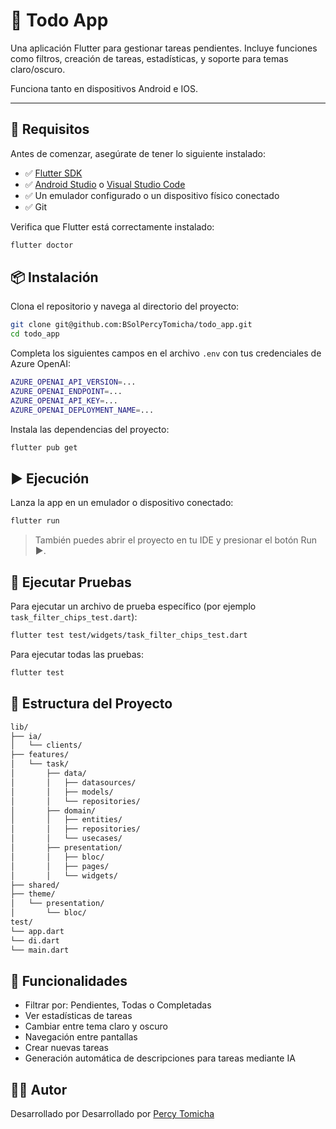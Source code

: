# 📝 Todo App

Una aplicación Flutter para gestionar tareas pendientes. Incluye funciones como filtros, creación de tareas, estadísticas, y soporte para temas claro/oscuro.

Funciona tanto en dispositivos Android e IOS.

---

## 🚀 Requisitos

Antes de comenzar, asegúrate de tener lo siguiente instalado:

- ✅ [Flutter SDK](https://docs.flutter.dev/get-started/install)
- ✅ [Android Studio](https://developer.android.com/studio) o [Visual Studio Code](https://code.visualstudio.com/)
- ✅ Un emulador configurado o un dispositivo físico conectado
- ✅ Git

Verifica que Flutter está correctamente instalado:

```bash
flutter doctor
```

## 📦 Instalación
Clona el repositorio y navega al directorio del proyecto:

```bash
git clone git@github.com:BSolPercyTomicha/todo_app.git
cd todo_app
```

Completa los siguientes campos en el archivo `.env` con tus credenciales de Azure OpenAI:
```bash
AZURE_OPENAI_API_VERSION=...
AZURE_OPENAI_ENDPOINT=...
AZURE_OPENAI_API_KEY=...
AZURE_OPENAI_DEPLOYMENT_NAME=...
```

Instala las dependencias del proyecto:

```bash
flutter pub get
```
## ▶️ Ejecución
Lanza la app en un emulador o dispositivo conectado:

```bash
flutter run
```
> También puedes abrir el proyecto en tu IDE y presionar el botón Run ▶️.

## 🧪 Ejecutar Pruebas
Para ejecutar un archivo de prueba específico (por ejemplo `task_filter_chips_test.dart`):

```bash
flutter test test/widgets/task_filter_chips_test.dart
```

Para ejecutar todas las pruebas:

```bash
flutter test
```

## 📁 Estructura del Proyecto
```bash
lib/
├── ia/
│   └── clients/
├── features/
│   └── task/
│       ├── data/
│       │   ├── datasources/
│       │   ├── models/
│       │   └── repositories/
│       ├── domain/
│       │   ├── entities/
│       │   ├── repositories/
│       │   └── usecases/
│       ├── presentation/
│       │   ├── bloc/
│       │   ├── pages/
│       │   └── widgets/
├── shared/
├── theme/
│   └── presentation/
│       └── bloc/
test/
└── app.dart
└── di.dart
└── main.dart
```
## 🎨 Funcionalidades
- Filtrar por: Pendientes, Todas o Completadas
- Ver estadísticas de tareas
- Cambiar entre tema claro y oscuro
- Navegación entre pantallas
- Crear nuevas tareas
- Generación automática de descripciones para tareas mediante IA


## 🧑‍💻 Autor
Desarrollado por Desarrollado por [Percy Tomicha](https://github.com/BSolPercyTomicha)